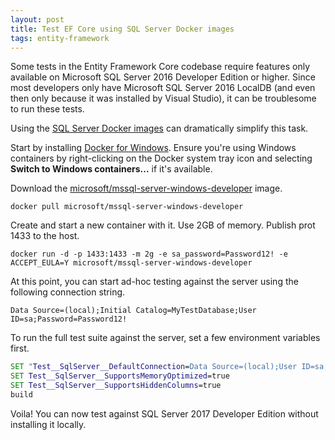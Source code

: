 ```yaml
---
layout: post
title: Test EF Core using SQL Server Docker images
tags: entity-framework
---
```


Some tests in the Entity Framework Core codebase require features only available on Microsoft SQL Server 2016 Developer
Edition or higher. Since most developers only have Microsoft SQL Server 2016 LocalDB (and even then only because it was
installed by Visual Studio), it can be troublesome to run these tests.

Using the [SQL Server Docker images][1] can dramatically simplify this task.

Start by installing [Docker for Windows][2]. Ensure you're using Windows containers by right-clicking on the Docker
system tray icon and selecting **Switch to Windows containers...** if it's available.

Download the [microsoft/mssql-server-windows-developer][3] image.

    docker pull microsoft/mssql-server-windows-developer

Create and start a new container with it. Use 2GB of memory. Publish prot 1433 to the host.

    docker run -d -p 1433:1433 -m 2g -e sa_password=Password12! -e ACCEPT_EULA=Y microsoft/mssql-server-windows-developer

At this point, you can start ad-hoc testing against the server using the following connection string.

    Data Source=(local);Initial Catalog=MyTestDatabase;User ID=sa;Password=Password12!

To run the full test suite against the server, set a few environment variables first.

```cmd
SET "Test__SqlServer__DefaultConnection=Data Source=(local);User ID=sa;Password=Password12!"
SET Test__SqlServer__SupportsMemoryOptimized=true
SET Test__SqlServer__SupportsHiddenColumns=true
build
```

Voila! You can now test against SQL Server 2017 Developer Edition without installing it locally.


  [1]: https://github.com/Microsoft/mssql-docker
  [2]: https://www.docker.com/docker-windows
  [3]: https://hub.docker.com/r/microsoft/mssql-server-windows-developer/

